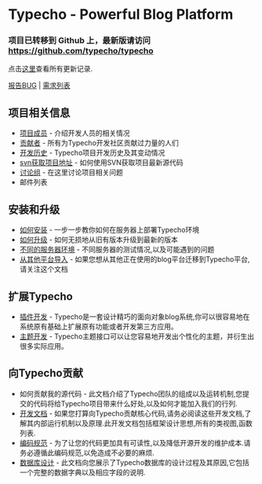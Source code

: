 # Typecho - Powerful Blog Platform #

### 项目已转移到 Github 上，最新版请访问 https://github.com/typecho/typecho ###

点击[这里](http://code.google.com/p/typecho/updates/list)查看所有更新记录.

[报告BUG](http://code.google.com/p/typecho/issues/entry) | [需求列表](http://code.google.com/p/typecho/issues/list)

## 项目相关信息 ##

  * [项目成员](Members.md) - 介绍开发人员的相关情况
  * [贡献者](Contributor.md) - 所有为Typecho开发社区贡献过力量的人们
  * [开发历史](History.md) - Typecho项目开发历史及其变动情况
  * [svn获取项目地址](http://code.google.com/p/typecho/source/checkout) - 如何使用SVN获取项目最新源代码
  * [讨论组](http://groups.google.com/group/typecho) - 在这里讨论项目相关问题
  * 邮件列表

## 安装和升级 ##

  * [如何安装](HowToInstall.md) - 一步一步教你如何在服务器上部署Typecho环境
  * [如何升级](HowToUpgrade.md) - 如何无损地从旧有版本升级到最新的版本
  * [不同的服务器环境](ServalServers.md) - 不同服务器的测试情况,以及可能遇到的问题
  * [从其他平台导入](ImportFromOtherPlatforms.md) - 如果您想从其他正在使用的blog平台迁移到Typecho平台,请关注这个文档

## 扩展Typecho ##

  * [插件开发](Plugins.md) - Typecho是一套设计精巧的面向对象blog系统,你可以很容易地在系统原有基础上扩展原有功能或者开发第三方应用。
  * [主题开发](Themes.md) - Typecho主题接口可以让您容易地开发出个性化的主题，并衍生出很多实际应用。

## 向Typecho贡献 ##

  * 如何贡献我的源代码 - 此文档介绍了Typecho团队的组成以及运转机制,您提交的代码将给Typecho项目带来什么好处,以及如何才能加入我们的行列.
  * [开发文档](TypechoDevelop.md) - 如果您打算向Typecho贡献核心代码,请务必阅读这些开发文档,了解其内部运行机制以及原理.此开发文档包括框架设计思想,所有的类视图,函数列表.
  * [编码规范](TypechoPHPCoding.md) - 为了让您的代码更加具有可读性,以及降低开源开发的维护成本.请务必遵循此编码规范,以免造成不必要的麻烦.
  * [数据库设计](TypechoDatabase.md) - 此文档向您展示了Typecho数据库的设计过程及其原因,它包括一个完整的数据字典以及相应字段的说明.